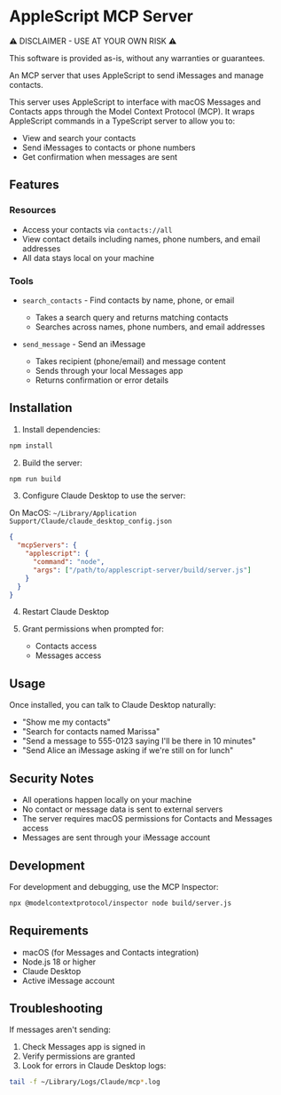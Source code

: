 # AppleScript MCP Server

⚠️ DISCLAIMER - USE AT YOUR OWN RISK ⚠️

This software is provided as-is, without any warranties or guarantees.

An MCP server that uses AppleScript to send iMessages and manage contacts.

This server uses AppleScript to interface with macOS Messages and Contacts apps through the Model Context Protocol (MCP). It wraps AppleScript commands in a TypeScript server to allow you to:

- View and search your contacts
- Send iMessages to contacts or phone numbers
- Get confirmation when messages are sent

## Features

### Resources

- Access your contacts via `contacts://all`
- View contact details including names, phone numbers, and email addresses
- All data stays local on your machine

### Tools

- `search_contacts` - Find contacts by name, phone, or email

  - Takes a search query and returns matching contacts
  - Searches across names, phone numbers, and email addresses

- `send_message` - Send an iMessage
  - Takes recipient (phone/email) and message content
  - Sends through your local Messages app
  - Returns confirmation or error details

## Installation

1. Install dependencies:

```bash
npm install
```

2. Build the server:

```bash
npm run build
```

3. Configure Claude Desktop to use the server:

On MacOS: `~/Library/Application Support/Claude/claude_desktop_config.json`

```json
{
  "mcpServers": {
    "applescript": {
      "command": "node",
      "args": ["/path/to/applescript-server/build/server.js"]
    }
  }
}
```

4. Restart Claude Desktop

5. Grant permissions when prompted for:
   - Contacts access
   - Messages access

## Usage

Once installed, you can talk to Claude Desktop naturally:

- "Show me my contacts"
- "Search for contacts named Marissa"
- "Send a message to 555-0123 saying I'll be there in 10 minutes"
- "Send Alice an iMessage asking if we're still on for lunch"

## Security Notes

- All operations happen locally on your machine
- No contact or message data is sent to external servers
- The server requires macOS permissions for Contacts and Messages access
- Messages are sent through your iMessage account

## Development

For development and debugging, use the MCP Inspector:

```bash
npx @modelcontextprotocol/inspector node build/server.js
```

## Requirements

- macOS (for Messages and Contacts integration)
- Node.js 18 or higher
- Claude Desktop
- Active iMessage account

## Troubleshooting

If messages aren't sending:

1. Check Messages app is signed in
2. Verify permissions are granted
3. Look for errors in Claude Desktop logs:

```bash
tail -f ~/Library/Logs/Claude/mcp*.log
```
